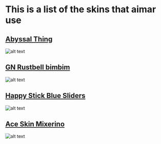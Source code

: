 # This is a list of the skins that aimar use

## [Abyssal Thing](https://www.dropbox.com/s/y3nszd2ybt92r4d/Abyssal%20thing.osk?dl=0)

![alt text](https://osu.ppy.sh/ss/16375563/34f8)

## [GN Rustbell bimbim](https://www.dropbox.com/s/rt46pf01y6qau94/-GN%20Rustbell%20Blanks%20bimbim.osk?dl=0)

![alt text](https://osu.ppy.sh/ss/16375584/40fd)

## [Happy Stick Blue Sliders](https://circle-people.com/wp-content/Skins/HappyStick/HappyStick%202017-10-27%20Blue%20Slider.osk)
![alt text](https://osu.ppy.sh/ss/16375592/e74e)

## [Ace Skin Mixerino](http://www.mediafire.com/file/4qqv328x584h7ry/Ace_Skin_Mixerino.osk/file)
![alt text](https://osu.ppy.sh/ss/16375596/0543)

